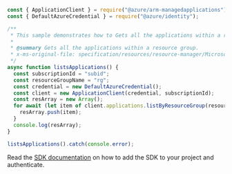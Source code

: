 ```javascript
const { ApplicationClient } = require("@azure/arm-managedapplications");
const { DefaultAzureCredential } = require("@azure/identity");

/**
 * This sample demonstrates how to Gets all the applications within a resource group.
 *
 * @summary Gets all the applications within a resource group.
 * x-ms-original-file: specification/resources/resource-manager/Microsoft.Solutions/stable/2018-06-01/examples/listApplicationsByResourceGroup.json
 */
async function listsApplications() {
  const subscriptionId = "subid";
  const resourceGroupName = "rg";
  const credential = new DefaultAzureCredential();
  const client = new ApplicationClient(credential, subscriptionId);
  const resArray = new Array();
  for await (let item of client.applications.listByResourceGroup(resourceGroupName)) {
    resArray.push(item);
  }
  console.log(resArray);
}

listsApplications().catch(console.error);
```

Read the [SDK documentation](https://github.com/Azure/azure-sdk-for-js/blob/%40azure%2Farm-managedapplications_2.0.1/sdk/managedapplications/arm-managedapplications/README.md) on how to add the SDK to your project and authenticate.
